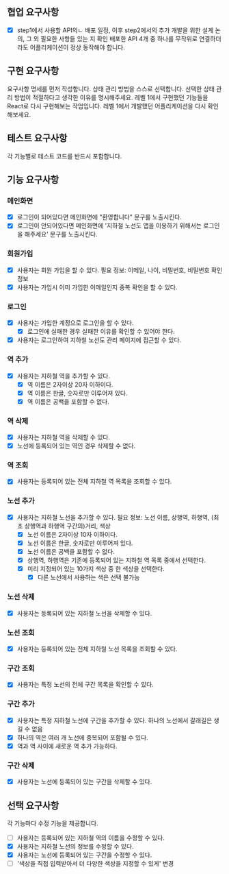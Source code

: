 ## 협업 요구사항

- [x] step1에서 사용할 API의ㄴ 배포 일정, 이후 step2에서의 추가 개발을 위한 설계 논의, 그 외 필요한 사항들 있는 지 확인
      배포한 API 4개 중 하나를 무작위로 연결하더라도 어플리케이션이 정상 동작해야 합니다.

## 구현 요구사항

요구사항 명세를 먼저 작성합니다.
상태 관리 방법을 스스로 선택합니다. 선택한 상태 관리 방법이 적절하다고 생각한 이유를 명시해주세요.
레벨 1에서 구현했던 기능들을 React로 다시 구현해보는 작업입니다. 레벨 1에서 개발했던 어플리케이션을 다시 확인해보세요.

## 테스트 요구사항

각 기능별로 테스트 코드를 반드시 포함합니다.

## 기능 요구사항

### 메인화면

- [x] 로그인이 되어있다면 메인화면에 "환영합니다" 문구를 노출시킨다.
- [x] 로그인이 안되어있다면 메인화면에 '지하철 노선도 앱을 이용하기 위해서는 로그인을 해주세요' 문구를 노출시킨다.

### 회원가입

- [x] 사용자는 회원 가입을 할 수 있다.
      필요 정보: 이메일, 나이, 비밀번호, 비밀번호 확인 정보
- [x] 사용자는 가입시 이미 가입한 이메일인지 중복 확인을 할 수 있다.

### 로그인

- [x] 사용자는 가입한 계정으로 로그인을 할 수 있다.
  - [x] 로그인에 실패한 경우 실패한 이유를 확인할 수 있어야 한다.
- [x] 사용자는 로그인하여 지하철 노선도 관리 페이지에 접근할 수 있다.

### 역 추가

- [x] 사용자는 지하철 역을 추가할 수 있다.
  - [x] 역 이름은 2자이상 20자 이하이다.
  - [x] 역 이름은 한글, 숫자로만 이루어져 있다.
  - [x] 역 이름은 공백을 포함할 수 없다.

### 역 삭제

- [x] 사용자는 지하철 역을 삭제할 수 있다.
- [x] 노선에 등록되어 있는 역인 경우 삭제할 수 없다.

### 역 조회

- [x] 사용자는 등록되어 있는 전체 지하철 역 목록을 조회할 수 있다.

### 노선 추가

- [x] 사용자는 지하철 노선을 추가할 수 있다.
      필요 정보: 노선 이름, 상행역, 하행역, (최초 상행역과 하행역 구간의)거리, 색상
  - [x] 노선 이름은 2자이상 10자 이하이다.
  - [x] 노선 이름은 한글, 숫자로만 이루어져 있다.
  - [x] 노선 이름은 공백을 포함할 수 없다.
  - [x] 상행역, 하행역은 기존에 등록되어 있는 지하철 역 목록 중에서 선택한다.
  - [x] 미리 지정되어 있는 10가지 색상 중 한 색상을 선택한다.
    - [x] 다른 노선에서 사용하는 색은 선택 불가능

### 노선 삭제

- [x] 사용자는 등록되어 있는 지하철 노선을 삭제할 수 있다.

### 노선 조회

- [x] 사용자는 등록되어 있는 전체 지하철 노선 목록을 조회할 수 있다.

### 구간 조회

- [x] 사용자는 특정 노선의 전체 구간 목록을 확인할 수 있다.

### 구간 추가

- [x] 사용자는 특정 지하철 노선에 구간을 추가할 수 있다.
      하나의 노선에서 갈래길은 생길 수 없음
- [x] 하나의 역은 여러 개 노선에 중복되어 포함될 수 있다.
- [x] 역과 역 사이에 새로운 역 추가 가능하다.

### 구간 삭제

- [x] 사용자는 노선에 등록되어 있는 구간을 삭제할 수 있다.

## 선택 요구사항

각 기능마다 수정 기능을 제공합니다.

- [ ] 사용자는 등록되어 있는 지하철 역의 이름을 수정할 수 있다.
- [x] 사용자는 지하철 노선의 정보를 수정할 수 있다.
- [x] 사용자는 노선에 등록되어 있는 구간을 수정할 수 있다.
- [ ] '색상을 직접 입력받아서 더 다양한 색상을 지정할 수 있게' 변경
